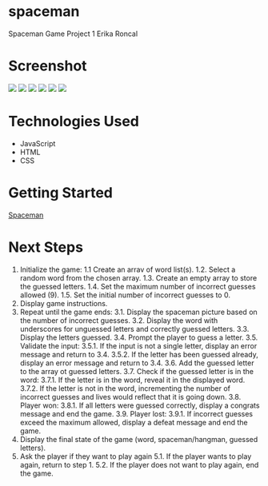 # spaceman
Spaceman Game Project 1
Erika Roncal 

# Screenshot

<img src="https://i.imgur.com/9d7MFQt.jpg">
<img src="https://i.imgur.com/pgcXkTD.png">
<img src="https://i.imgur.com/kZGdEUU.png">
<img src="https://i.imgur.com/kQGdfS4.png">
<img src="https://i.imgur.com/kQGdfS4.png">
<img src="https://i.imgur.com/sITN8x2.png">

# Technologies Used

- JavaScript
- HTML
- CSS

# Getting Started

[Spaceman](https://erikajoelleee.github.io/spaceman/)

# Next Steps

1. Initialize the game:
1.1 Create an arrav of word list(s).
1.2. Select a random word from the chosen array.
1.3. Create an empty array to store the guessed letters.
1.4. Set the maximum number of incorrect guesses allowed (9).
1.5. Set the initial number of incorrect guesses to 0.
2. Display game instructions.
3. Repeat until the game ends:
3.1. Display the spaceman picture based on the number of incorrect guesses.
3.2. Display the word with underscores for unguessed letters and correctly guessed letters.
3.3. Display the letters guessed.
3.4. Prompt the player to guess a letter.
3.5. Validate the input:
3.5.1. If the input is not a single letter, display an error message and return to 3.4.
3.5.2. If the letter has been guessed already, display an error message and return to 3.4.
3.6. Add the guessed letter to the array ot guessed letters.
3.7. Check if the guessed letter is in the word:
3.7.1. If the letter is in the word, reveal it in the displayed word.
3.7.2. If the letter is not in the word, incrementing the number of incorrect guesses and lives would reflect that it is going down.
3.8. Player won:
3.8.1. If all letters were guessed correctly, display a congrats message and end the game.
3.9. Player lost:
3.9.1. If incorrect guesses exceed the maximum allowed, display a defeat message and end the game.
4. Display the final state of the game (word, spaceman/hangman, guessed letters).
5. Ask the player if they want to play
again
5.1. If the player wants to play again, return to step 1.
5.2. If the player does not want to play again, end the game.